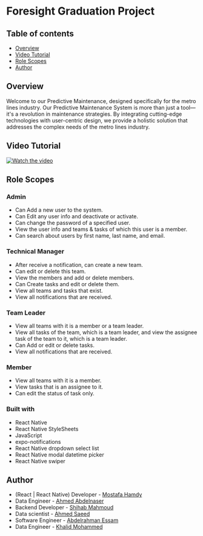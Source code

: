 # Foresight Graduation Project

## Table of contents

- [Overview](#overview)
- [Video Tutorial](#video_tutorial)
- [Role Scopes](#role_scopes)
- [Author](#author)

## Overview
Welcome to our Predictive Maintenance, designed specifically for the metro lines industry.
Our Predictive Maintenance System is more than just a tool—it's a revolution in maintenance strategies. By integrating cutting-edge technologies with user-centric design, we provide a holistic solution that addresses the complex needs of the metro lines industry.

## Video Tutorial

[![Watch the video](https://imgur.com/42g4mQw/thumbnail.jpg)](https://drive.google.com/file/d/1zbsmb2rrDzF10WsBtA50iiNZ-T3O1Kq_/view?usp=sharing)

## Role Scopes

### Admin
- Can Add a new user to the system.
- Can Edit any user info and deactivate or activate.
- Can change the password of a specified user.
- View the user info and teams & tasks of which this user is a member.
- Can search about users by first name, last name, and email.

### Technical Manager
- After receive a notification, can create a new team.
- Can edit or delete this team.
- View the members and add or delete members.
- Can Create tasks and edit or delete them.
- View all teams and tasks that exist.
- View all notifications that are received.

### Team Leader
- View all teams with it is a member or a team leader.
- View all tasks of the team, which is a team leader, and view the assignee task of the team to it, which is a team leader.
- Can Add or edit or delete tasks.
- View all notifications that are received.

### Member
- View all teams with it is a member.
- View tasks that is an assignee to it.
- Can edit the status of task only.

### Built with

- React Native
- React Native StyleSheets
- JavaScript
- expo-notifications
- React Native dropdown select list
- React Native modal datetime picker
- React Native swiper

## Author

- (React | React Native) Developer - [Mostafa Hamdy](https://www.linkedin.com/in/mostafa-7amdy/)
- Data Engineer - [Ahmed Abdelnaser](https://www.linkedin.com/in/ahmed-abdelnasser-sayed)
- Backend Developer - [Shihab Mahmoud](https://www.linkedin.com/in/shihab-mahmoud-20a98b1b9/)
- Data scientist - [Ahmed Saeed](https://www.linkedin.com/in/ahmed-saeed-436124216/)
- Software Engineer - [Abdelrahman Essam](https://eg.linkedin.com/in/abdelrahman-essam-4bb756252)
- Data Engineer - [Khalid Mohammed](https://www.linkedin.com/in/khalid-mohammed-763ba019b/)